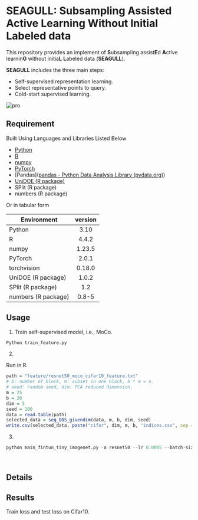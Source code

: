 # **SEAGULL:  Subsampling Assisted Active Learning Without Initial Labeled data**

This repository provides an implement of **S**ubsampling assist**E**d **A**ctive learnin**G** without initia**L** **L**abeled data (**SEAGULL**). 

**SEAGULL** includes the three main steps:

* Self-supervised representation learning. 
* Select representative points to query. 
* Cold-start supervised learning.

![pro](D:\7\study\SEAGULL\figure\pro.png)

## Requirement

Built Using Languages and Libraries Listed Below  

* [Python](https://docs.python.org/3/)
* [R](https://cran.r-project.org/mirrors.html)
* [numpy](https://numpy.org/devdocs/)
* [PyTorch]([PyTorch](https://pytorch.org/))
* [Pandas]([pandas - Python Data Analysis Library (pydata.org)](https://pandas.pydata.org/))
* [UniDOE (R package)](https://cran.r-project.org/src/contrib/Archive/UniDOE/)
* SPlit (R package)
* numbers (R package)

Or in tabular form

| Environment         | version |
| ------------------- | :-----: |
| Python              |  3.10   |
| R                   |  4.4.2  |
| numpy               | 1.23.5  |
| PyTorch             |  2.0.1  |
| torchvision         | 0.18.0  |
| UniDOE (R package)  |  1.0.2  |
| SPlit (R package)   |   1.2   |
| numbers (R package) |  0.8-5  |



## Usage

1. Train self-supervised model, i.e., MoCo. 

```python
Python train_feature.py
```

2. 

   Run in R.

```R
path = "feature/resnet50_moco_cifar10_feature.txt"
# b: number of block, m: subset in one block, b * m = n.
# seed: random seed, dim: PCA reduced dimension.
m = 25
b = 20
dim = 5
seed = 100
data = read.table(path)
selected_data = seq_DDS_givendim(data, m, b, dim, seed)
write.csv(selected_data, paste("cifar", dim, m, b, "indices.csv", sep = "_"),row.names = F)

```

3. 

```python
python main_fintun_tiny_imagenet.py -a resnet50 --lr 0.0005 --batch-size 32 --epochs 50 --pretrained checkpoint_best_16.pth.tar --dist-url 'tcp://localhost:10001' --world-size 1 --rank 0 --subsetsize 500 --seed 777 --learning-mode active --active-indices r/imagenet_16_greedyk500_2indices.csv data/tiny-imagenet-200
```

​	

## Details



## Results

Train loss and test loss on Cifar10.


